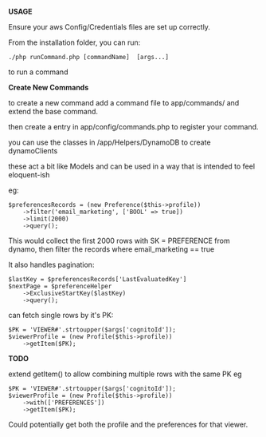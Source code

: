 **USAGE**

Ensure your aws Config/Credentials files are set up correctly.

From the installation folder, you can run:

    ./php runCommand.php [commandName]  [args...]

to run a command

**Create New Commands**

to create a new command add a command file to app/commands/ and extend the base command.

then create a entry in app/config/commands.php to register your command.

you can use the classes in /app/Helpers/DynamoDB to create dynamoClients

these act a bit like Models and can be used in a way that is intended to feel eloquent-ish

eg:

    $preferencesRecords = (new Preference($this->profile))
    	->filter('email_marketing', ['BOOL' => true])
    	->limit(2000)
    	->query();

This would collect the first 2000 rows with SK = PREFERENCE from dynamo, then filter the records where email_marketing == true

It also handles pagination:

    $lastKey = $preferencesRecords['LastEvaluatedKey']
    $nextPage = $preferenceHelper
    	->ExclusiveStartKey($lastKey)
    	->query();

can fetch single rows by it's PK:

    $PK = 'VIEWER#'.strtoupper($args['cognitoId']);
    $viewerProfile = (new Profile($this->profile))
    	->getItem($PK);

**TODO**

extend getItem() to allow  combining multiple rows with the same PK eg

    $PK = 'VIEWER#'.strtoupper($args['cognitoId']);
    $viewerProfile = (new Profile($this->profile))
        ->with(['PREFERENCES'])
    	->getItem($PK);

Could potentially get both the profile and the preferences for that viewer. 
